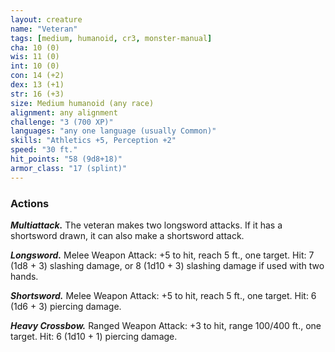 ```yaml
---
layout: creature
name: "Veteran"
tags: [medium, humanoid, cr3, monster-manual]
cha: 10 (0)
wis: 11 (0)
int: 10 (0)
con: 14 (+2)
dex: 13 (+1)
str: 16 (+3)
size: Medium humanoid (any race)
alignment: any alignment
challenge: "3 (700 XP)"
languages: "any one language (usually Common)"
skills: "Athletics +5, Perception +2"
speed: "30 ft."
hit_points: "58 (9d8+18)"
armor_class: "17 (splint)"
---
```


### Actions

***Multiattack.*** The veteran makes two longsword attacks. If it has a shortsword drawn, it can also make a shortsword attack.

***Longsword.*** Melee Weapon Attack: +5 to hit, reach 5 ft., one target. Hit: 7 (1d8 + 3) slashing damage, or 8 (1d10 + 3) slashing damage if used with two hands.

***Shortsword.*** Melee Weapon Attack: +5 to hit, reach 5 ft., one target. Hit: 6 (1d6 + 3) piercing damage.

***Heavy Crossbow.*** Ranged Weapon Attack: +3 to hit, range 100/400 ft., one target. Hit: 6 (1d10 + 1) piercing damage.
